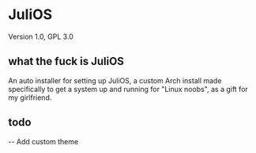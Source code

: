 # JuliOS

Version 1.0, GPL 3.0

## what the fuck is JuliOS

An auto installer for setting up JuliOS, a custom Arch install made specifically to 
get a system up and running for "Linux noobs", as a gift for my girlfriend. 

## todo
-- Add custom theme
